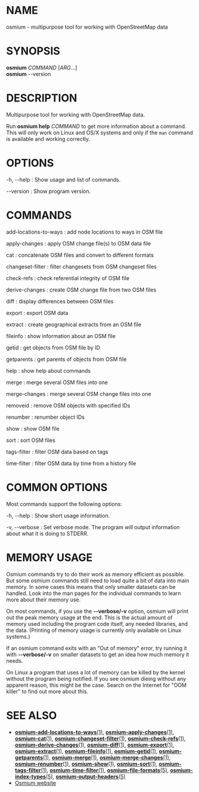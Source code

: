 
# NAME
osmium - multipurpose tool for working with OpenStreetMap data


# SYNOPSIS

**osmium** *COMMAND* \[*ARG*...\]\
**osmium** \--version


# DESCRIPTION

Multipurpose tool for working with OpenStreetMap data.

Run **osmium help** *COMMAND* to get more information about a command. This
will only work on Linux and OS/X systems and only if the `man` command is
available and working correctly.


# OPTIONS

-h, \--help
:   Show usage and list of commands.

\--version
:   Show program version.


# COMMANDS

add-locations-to-ways
:   add node locations to ways in OSM file

apply-changes
:   apply OSM change file(s) to OSM data file

cat
:   concatenate OSM files and convert to different formats

changeset-filter
:   filter changesets from OSM changeset files

check-refs
:   check referential integrity of OSM file

derive-changes
:   create OSM change file from two OSM files

diff
:   display differences between OSM files

export
:   export OSM data

extract
:   create geographical extracts from an OSM file

fileinfo
:   show information about an OSM file

getid
:   get objects from OSM file by ID

getparents
:   get parents of objects from OSM file

help
:   show help about commands

merge
:   merge several OSM files into one

merge-changes
:   merge several OSM change files into one

removeid
:   remove OSM objects with specified IDs

renumber
:   renumber object IDs

show
:   show OSM file

sort
:   sort OSM files

tags-filter
:   filter OSM data based on tags

time-filter
:   filter OSM data by time from a history file


# COMMON OPTIONS

Most commands support the following options:

-h, \--help
:   Show short usage information.

-v, \--verbose
:   Set verbose mode. The program will output information about what it is
    doing to STDERR.


# MEMORY USAGE

Osmium commands try to do their work as memory efficient as possible. But some
osmium commands still need to load quite a bit of data into main memory. In
some cases this means that only smaller datasets can be handled. Look into the
man pages for the individual commands to learn more about their memory use.

On most commands, if you use the **\--verbose/-v** option, osmium will print
out the peak memory usage at the end. This is the actual amount of memory
used including the program code itself, any needed libraries, and the data.
(Printing of memory usage is currently only available on Linux systems.)

If an osmium command exits with an "Out of memory" error, try running it with
**\--verbose/-v** on smaller datasets to get an idea how much memory it needs.

On Linux a program that uses a lot of memory can be killed by the kernel
without the program being notified. If you see osmium dieing without any
apparent reason, this might be the case. Search on the Internet for "OOM
killer" to find out more about this.


# SEE ALSO

* [**osmium-add-locations-to-ways**(1)](osmium-add-locations-to-ways.html),
  [**osmium-apply-changes**(1)](osmium-apply-changes.html),
  [**osmium-cat**(1)](osmium-cat.html),
  [**osmium-changeset-filter**(1)](osmium-changeset-filter.html),
  [**osmium-check-refs**(1)](osmium-check-refs.html),
  [**osmium-derive-changes**(1)](osmium-derive-changes.html),
  [**osmium-diff**(1)](osmium-diff.html),
  [**osmium-export**(1)](osmium-export.html),
  [**osmium-extract**(1)](osmium-extract.html),
  [**osmium-fileinfo**(1)](osmium-fileinfo.html),
  [**osmium-getid**(1)](osmium-getid.html),
  [**osmium-getparents**(1)](osmium-getparents.html),
  [**osmium-merge**(1)](osmium-merge.html),
  [**osmium-merge-changes**(1)](osmium-merge-changes.html),
  [**osmium-renumber**(1)](osmium-renumber.html),
  [**osmium-show**(1)](osmium-show.html),
  [**osmium-sort**(1)](osmium-sort.html),
  [**osmium-tags-filter**(1)](osmium-tags-filter.html),
  [**osmium-time-filter**(1)](osmium-time-filter.html),
  [**osmium-file-formats**(5)](osmium-file-formats.html),
  [**osmium-index-types**(5)](osmium-index-types.html),
  [**osmium-output-headers**(5)](osmium-output-headers.html)
* [Osmium website](https://osmcode.org/osmium-tool/)

